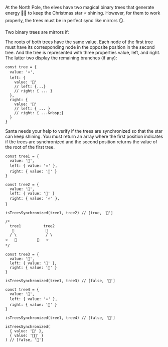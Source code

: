 At the North Pole, the elves have two magical binary trees that generate energy 🌲🌲 to keep the Christmas star ⭐️ shining. However, for them to work properly, the trees must be in perfect sync like mirrors 🪞.

Two binary trees are mirrors if:

The roots of both trees have the same value.
Each node of the first tree must have its corresponding node in the opposite position in the second tree.
And the tree is represented with three properties value, left, and right. The latter two display the remaining branches (if any):

```
const tree = {
  value: '⭐️',
  left: {
    value: '🎅'
    // left: {...}
    // right: { ... }
  },
  right: {
    value: '🎁'
    // left: { ... }
    // right: { ...&nbsp;}
  }
}
```

Santa needs your help to verify if the trees are synchronized so that the star can keep shining. You must return an array where the first position indicates if the trees are synchronized and the second position returns the value of the root of the first tree.

```
const tree1 = {
  value: '🎄',
  left: { value: '⭐' },
  right: { value: '🎅' }
}

const tree2 = {
  value: '🎄',
  left: { value: '🎅' }
  right: { value: '⭐' },
}

isTreesSynchronized(tree1, tree2) // [true, '🎄']

/*
  tree1          tree2
   🎄              🎄
  / \             / \
⭐   🎅         🎅   ⭐
*/

const tree3 = {
  value: '🎄',
  left: { value: '🎅' },
  right: { value: '🎁' }
}

isTreesSynchronized(tree1, tree3) // [false, '🎄']

const tree4 = {
  value: '🎄',
  left: { value: '⭐' },
  right: { value: '🎅' }
}

isTreesSynchronized(tree1, tree4) // [false, '🎄']

isTreesSynchronized(
  { value: '🎅' },
  { value: '🧑‍🎄' }
) // [false, '🎅']
```
